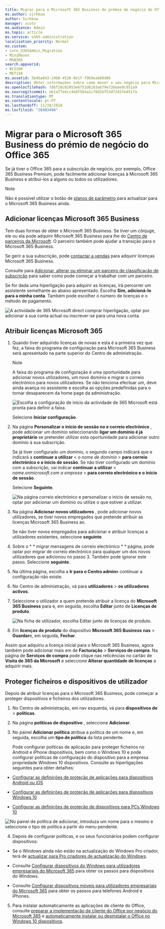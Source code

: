 ```yaml
---
title: Migrar para o Microsoft 365 Business do prémio de negócio do Office 365
ms.author: sirkkuw
author: Sirkkuw
manager: scotv
ms.audience: Admin
ms.topic: article
ms.service: o365-administration
localization_priority: Normal
ms.custom:
- Core_O365Admin_Migration
- MiniMaven
- MSB365
search.appverid:
- BCS160
- MET150
ms.assetid: 5b4ba843-24b8-4526-8e1f-f9b9eab89d06
description: Obter informações sobre como mover o seu negócio para Microsoft 365 Business.
ms.openlocfilehash: fd6f18c02453e6751d6163ab79e726eae9c951a9
ms.sourcegitcommit: eb1a77e4cc4e8f564a1c78d2ef53d7245fe4517a
ms.translationtype: MT
ms.contentlocale: pt-PT
ms.lasthandoff: 11/28/2018
ms.locfileid: "26983498"
---
```

# <a name="migrate-to-microsoft-365-business-from-office-365-business-premium"></a>Migrar para o Microsoft 365 Business do prémio de negócio do Office 365

Se já tiver o Office 365 para a subscrição de negócio, por exemplo, Office 365 Business Premium, pode facilmente adicionar licenças à Microsoft 365 Business e atribui-los a alguns ou todos os utilizadores.
  
> [!NOTE]
> Não é possível utilizar o botão de [planos de parâmetro](https://support.office.com/article/73318661-8f33-478b-bcc7-fb8d69dbb22a?.aspx#switchbutton) para actualizar para o Microsoft 365 Business ainda. 
  
## <a name="add-microsoft-365-business-licenses"></a>Adicionar licenças Microsoft 365 Business

Tem duas formas de obter o Microsoft 365 Business. Se tiver um cônjuge, ele ou ela pode adquirir Microsoft 365 Business para lhe do [Centro de parceiros da Microsoft](get-microsoft-365-business.md). O parceiro também pode ajudar a transição para o Microsoft 365 Business.
  
Se gerir a sua subscrição, pode [contactar a vendas](https://www.microsoft.com/microsoft-365/business) para adquirir licenças Microsoft 365 Business. 
  
Consulte para [Adicionar, alterar ou eliminar um parceiro de classificação de subscrição](https://support.office.com/article/f86e8177-936e-491e-9024-44dea2b296ff) para saber como pode começar a trabalhar com um parceiro. 
  
Se for dada uma hiperligação para adquirir as licenças, irá percorrer um assistente semelhante ao abaixo apresentado. Escolha **Sim, adicioná-lo para a minha conta**. Também pode escolher o número de licenças e o método de pagamento.
  
![A actividade de 365 Microsoft direct comprar hiperligação, optar por adicionar a sua conta actual ou inscrever-se para uma nova conta.](media/8bc54fd1-9cab-44d5-af91-c471e89aea46.png)
  
## <a name="assign-microsoft-365-licenses"></a>Atribuir licenças Microsoft 365

1. Quando tiver adquirido licenças de novas e esta é a primeira vez que fez, a faixa do programa de configuração para Microsoft 365 Business será apresentado na parte superior do Centro de administração.
    
    > [!NOTE]
    > A faixa do programa de configuração é uma oportunidade para adicionar novos utilizadores, um novo domínio e migrar o correio electrónico para novos utilizadores. Se não tenciona efectuar um, deve ainda avança no assistente e escolha as opções predefinidas para o tornar desaparecem da home page da administração. 
  
   ![Escolha a configuração de início da actividade de 365 Microsoft está pronta para definir a faixa.](media/8d3b0d97-7cca-497f-9364-4b00ad670209.png)
  
    Selecione **Iniciar configuração**.
    
2. Na página **Personalizar o início de sessão no e correio electrónico** , pode adicionar um domínio seleccionando **ligar um domínio é já proprietário** se pretender utilizar esta oportunidade para adicionar outro domínio à sua subscrição. 
    
    Se já tiver configurado um domínio, o segundo campo indicará que e indicará a **continuar a utilizar** \< _o nome de domínio_ \> **para correio electrónico e o início de sessão**. Se não tiver configurado um domínio com a subscrição, vai indicar **continuar a utilizar** \< _name.onmicrosoft.com a empresa_ \> **para correio electrónico e o início de sessão**.    
    
    Selecione **Seguinte**.
    
    ![Na página correio electrónico e personalizar o início de sessão no, optar por adicionar um domínio ou utilize o que estiver a utilizar.](media/c3f5cfb2-1189-4d2f-803b-c9feb008a7a3.png)
  
3. Na página **Adicionar novos utilizadores** , pode adicionar novos utilizadores, se tiver novos empregados que pretende atribuir as licenças Microsoft 365 Business ao. 
    
    Se não tiver novos empregados para adicionar e atribuir licenças a utilizadores existentes, seleccione **seguinte**.
    
4. Sobre o * * migrar mensagens de correio electrónico * * página, pode optar por migrar de correio electrónico para qualquer um dos novos utilizadores que adicionou no passo 3. Também pode ignorar este passo. Seleccione **seguinte**.
    
5. Na última página, escolha a **Ir para o Centro admin**e continuar a configuração não existe.
    
6. No Centro de administração, vá para **utilizadores** \> **os utilizadores activos**.
    
7. Seleccione o utilizador a quem pretende atribuir a licença do **Microsoft 365 Business** para e, em seguida, escolha **Editar** junto de **Licenças de produto**.
    
    ![Na ficha de utilizador, escolha Editar junto de licenças de produto.](media/be0fe2d8-7ff8-447c-88f6-d212ed78451c.png)
  
8. Em **licenças de produto** do diapositivo **Microsoft 365 Business** **nas** \> **Guardar**e, em seguida, **Fechar**.
    
Assim que adquiriu a licença inicial para o Microsoft 365 Business, agora também pode adicionar mais em de **Facturação** \> **Serviços de compra**. Na página de **Serviços de compra** pode clique nas reticências no cartão de **Visita de 365 da Microsoft** e seleccione **Alterar quantidade de licenças** a adquirir mais. 
  
## <a name="protect-user-devices-and-files"></a>Proteger ficheiros e dispositivos de utilizador

Depois de atribuir licenças para o Microsoft 365 Business, pode começar a proteger dispositivos e ficheiros dos utilizadores.
  
1. No Centro de administração, em nav esquerda, vá para **dispositivos de** \> **políticas**.
    
2. Na página **políticas de dispositivo** , seleccione **Adicionar**.
    
3. No painel **Adicionar política** atribua a política de um nome e, em seguida, escolha um **tipo de política** da lista pendente. 
    
    Pode configurar políticas de aplicação para proteger ficheiros no Android e iPhone dispositivos, bem como o Windows 10 e pode configurar políticas de configuração do dispositivo para a empresa propriedade Windows 10 dispositivos. Consulte as hiperligações seguintes para obter detalhes:
    
  - [Configurar as definições de proteção de aplicações para dispositivos Android ou iOS](app-protection-settings-for-android-and-ios.md)
    
  - [Configurar as definições de proteção de aplicações para dispositivos Windows 10](protection-settings-for-windows-10-devices.md)
    
  - [Configurar as definições de proteção de dispositivos para PCs Windows 10](protection-settings-for-windows-10-pcs.md)
    
   ![No painel de política de adicionar, introduza um nome para o mesmo e seleccione o tipo de política a partir do menu pendente.](media/76ef37e4-1d18-4f34-8a0f-391ab1d0ae2b.png)
  
4. Depois de configurar políticas, e os seus funcionários podem configurar dispositivos:
    
  - Se o Windows ainda não estão na actualização do Windows Pro criador, terá de [actualizar para Pro criadores de actualização do Windows](upgrade-to-windows-pro-creators-update.md).
    
  - Consulte [Configurar dispositivos do Windows para utilizadores empresariais do Microsoft 365](set-up-windows-devices.md) para obter os passos para dispositivos do Windows. 
    
  - Consulte [Configurar dispositivos móveis para utilizadores empresariais do Microsoft 365](set-up-mobile-devices.md) para obter os passos para telefones Android e iPhones. 
    
5. Para instalar automaticamente as aplicações de cliente do Office, consulte [preparar a implementação de cliente do Office por negócio do Microsoft 365](prepare-for-office-client-deployment.md) e [automaticamente instalar ou desinstalar o Office no Windows 10 dispositivos](auto-install-or-uninstall-office.md).
    


